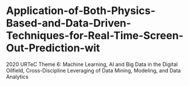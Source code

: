 # Application-of-Both-Physics-Based-and-Data-Driven-Techniques-for-Real-Time-Screen-Out-Prediction-wit
2020 URTeC Theme 6: Machine Learning, AI and Big Data in the Digital Oilfield, Cross-Discipline Leveraging of Data Mining, Modeling, and Data Analytics
